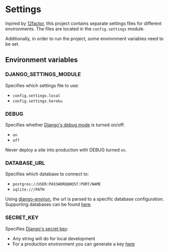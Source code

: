 # Settings

Inpired by [12factor](https://www.12factor.net/config), this project contains separate settings files for different environments.
The files are located in the `config.settings` module.

Additionally, in order to run the project, some environment variables need to be set.


## Environment variables

### DJANGO_SETTINGS_MODULE

Specifies which settings file to use:

* `config.settings.local`
* `config.settings.heroku`

### DEBUG
Specifies whether [Django's debug mode](https://docs.djangoproject.com/en/3.1/ref/settings/#debug) is turned on/off:
* `on`
* `off`

Never deploy a site into production with DEBUG turned `on`.


### DATABASE_URL
Specifies which database to connect to:
* `postgres://USER:PASSWORD@HOST:PORT/NAME`
* `sqlite:///PATH`

Using [django-environ](https://django-environ.readthedocs.io/en/latest/), the url is parsed to a specific database configuration.
Supporting databases can be found [here](https://django-environ.readthedocs.io/en/latest/#documentation).

### SECRET_KEY
Specifies [Django's secret key](https://docs.djangoproject.com/en/3.1/ref/settings/#std:setting-SECRET_KEY):
* Any string will do for local development
* For a production environment you can generate a key [here](https://djecrety.ir/)
